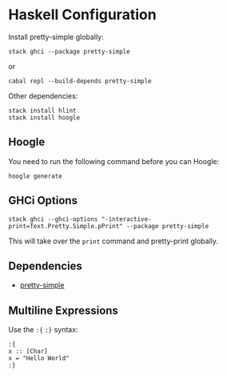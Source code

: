 # Haskell Configuration

Install pretty-simple globally:

```
stack ghci --package pretty-simple
```

or

```
cabal repl --build-depends pretty-simple
```

Other dependencies:

```
stack install hlint
stack install hoogle
```

## Hoogle
You need to run the following command before you can Hoogle:

```
hoogle generate
```

## GHCi Options

```
stack ghci --ghci-options "-interactive-print=Text.Pretty.Simple.pPrint" --package pretty-simple 
```

This will take over the `print` command and pretty-print globally.

## Dependencies

- [pretty-simple](https://hackage.haskell.org/package/pretty-simple)

## Multiline Expressions

Use the `:{` `:}` syntax:

```
:{
x :: [Char]
x = "Hello World"
:}
```
